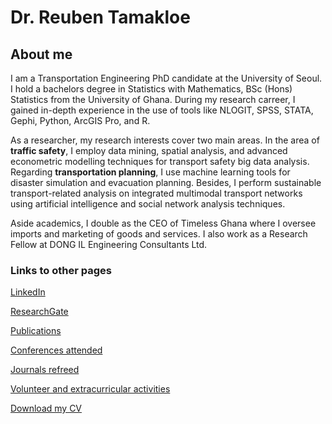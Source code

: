 # Dr. Reuben Tamakloe

## About me
I am a Transportation Engineering PhD candidate  at the University of Seoul. I hold a bachelors degree in Statistics with Mathematics, BSc (Hons) Statistics from the University of Ghana. During my research carreer, I gained in-depth experience in the use of tools like NLOGIT, SPSS, STATA, Gephi, Python, ArcGIS Pro, and R. 

As a researcher, my research interests cover two main areas. In the area of **traffic safety**, I employ  data mining, spatial analysis, and advanced econometric modelling techniques for transport safety big data analysis. Regarding **transportation planning**, I use machine learning tools for disaster simulation and evacuation planning. Besides, I perform sustainable transport-related analysis on integrated multimodal transport networks using artificial intelligence and social network analysis techniques. 

Aside academics, I double as the CEO of Timeless Ghana where I oversee imports and marketing of goods and services. I also work as a  Research Fellow at DONG IL Engineering Consultants Ltd.


### Links to other pages

[LinkedIn](https://www.linkedin.com/in/drtamakloe/)

[ResearchGate](https://www.researchgate.net/profile/Reuben-Tamakloe)

[Publications](Publications.md)

[Conferences attended](Conferences.md)

[Journals refreed](Journals.md)

[Volunteer and extracurricular activities](Volunteer.md)

[Download my CV](CV.md)


